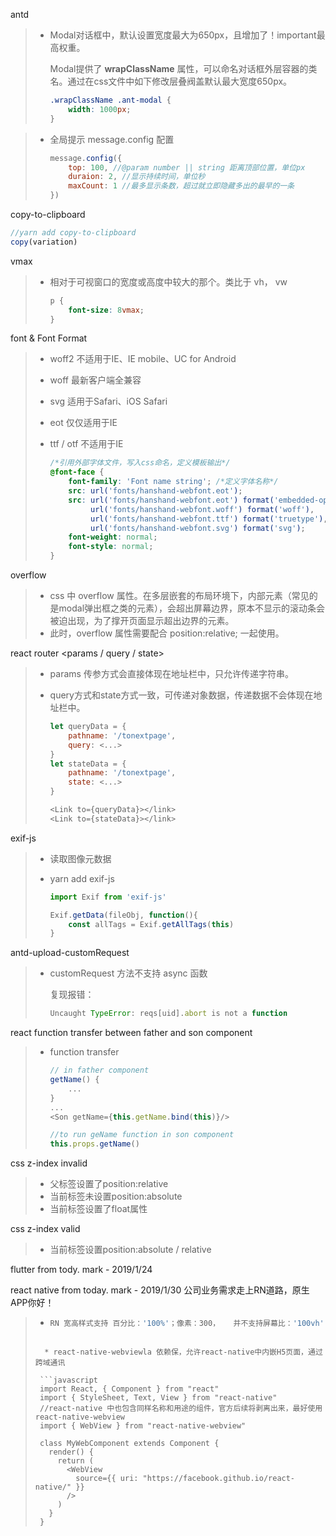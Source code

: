 antd

> * Modal对话框中，默认设置宽度最大为650px，且增加了！important最高权重。
>
>   Modal提供了 **wrapClassName** 属性，可以命名对话框外层容器的类名。通过在css文件中如下修改层叠阀盖默认最大宽度650px。
>
>   ```css
>   .wrapClassName .ant-modal {
>       width: 1000px;
>   }
>   ```

> * 全局提示 message.config 配置
>
>   ```javascript
>   message.config({
>       top: 100, //@param number || string 距离顶部位置，单位px
>       duraion: 2, //显示持续时间，单位秒
>       maxCount: 1 //最多显示条数，超过就立即隐藏多出的最早的一条
>   })
>   ```
>

copy-to-clipboard

```javascript
//yarn add copy-to-clipboard
copy(variation)
```

vmax

> * 相对于可视窗口的宽度或高度中较大的那个。类比于 vh， vw
>
>   ```css
>   p {
>       font-size: 8vmax;
>   }
>   ```

font & Font Format

> * woff2 不适用于IE、IE mobile、UC for Android
>
> * woff 最新客户端全兼容
>
> * svg 适用于Safari、iOS Safari
>
> * eot 仅仅适用于IE
>
> * ttf / otf 不适用于IE
>
>   ```css
>   /*引用外部字体文件，写入css命名，定义模板输出*/
>   @font-face {
>       font-family: 'Font name string'; /*定义字体名称*/
>       src: url('fonts/hanshand-webfont.eot');
>       src: url('fonts/hanshand-webfont.eot') format('embedded-opentype'),
>            url('fonts/hanshand-webfont.woff') format('woff'),
>            url('fonts/hanshand-webfont.ttf') format('truetype'),
>            url('fonts/hanshand-webfont.svg') format('svg');
>       font-weight: normal;
>       font-style: normal;
>   }
>   ```

overflow

> * css 中 overflow 属性。在多层嵌套的布局环境下，内部元素（常见的是modal弹出框之类的元素），会超出屏幕边界，原本不显示的滚动条会被迫出现，为了撑开页面显示超出边界的元素。
> * 此时，overflow 属性需要配合 position:relative; 一起使用。

react router <params / query / state>

> * params 传参方式会直接体现在地址栏中，只允许传递字符串。
>
> * query方式和state方式一致，可传递对象数据，传递数据不会体现在地址栏中。
>
>   ```js
>   let queryData = {
>       pathname: '/tonextpage',
>       query: <...>
>   }
>   let stateData = {
>       pathname: '/tonextpage',
>       state: <...>
>   }
>   
>   <Link to={queryData}></link>
>   <Link to={stateData}></link>
>   ```

exif-js

> * 读取图像元数据
>
> * yarn add exif-js
>
>   ```javascript
>   import Exif from 'exif-js'
>   
>   Exif.getData(fileObj, function(){
>       const allTags = Exif.getAllTags(this)
>   }
>   ```

antd-upload-customRequest

> * customRequest 方法不支持 async 函数
>
>   复现报错：
>
>   ```javascript
>   Uncaught TypeError: reqs[uid].abort is not a function
>   ```

react function transfer between father and son component

> * function transfer
>
>   ```javascript
>   // in father component
>   getName() {
>       ...
>   }
>   ...
>   <Son getName={this.getName.bind(this)}/>
>   
>   //to run geName function in son component
>   this.props.getName()
>   ```

css z-index   invalid

> * 父标签设置了position:relative
> * 当前标签未设置position:absolute
> * 当前标签设置了float属性

css z-index   valid

> * 当前标签设置position:absolute / relative

flutter from tody. mark - 2019/1/24

react native from today. mark - 2019/1/30 公司业务需求走上RN道路，原生APP你好！

> * ```javascript
>   RN 宽高样式支持 百分比：'100%'；像素：300，   并不支持屏幕比：'100vh'
>   ```
> ```
> 
>   * react-native-webviewla 依赖保，允许react-native中内嵌H5页面，通过跨域通讯
> 
>  ```javascript
>  import React, { Component } from "react"
>  import { StyleSheet, Text, View } from "react-native"
>  //react-native 中也包含同样名称和用途的组件，官方后续将剥离出来，最好使用react-native-webview
>  import { WebView } from "react-native-webview"
>  
>  class MyWebComponent extends Component {
>    render() {
>      return (
>        <WebView
>          source={{ uri: "https://facebook.github.io/react-native/" }}
>        />
>      )
>    }
>  }
> ```

